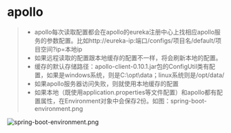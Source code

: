 # apollo

> * apollo每次读取配置都会在apollo的eureka注册中心上找相应apollo服务的参数配置。比如http://eureka-ip:端口/configs/项目名/default/项目空间?ip=本地ip  
> * 如果远程读取的配置跟本地缓存的配置不一样，将会刷新本地的配置。  
> * 缓存的默认存储路径：apollo-client-0.10.1.jar包的ConfigUtil类有配置，如果是windows系统，则是C:\opt\data；linux系统则是/opt/data/  
> * 如果apollo服务器访问失败，则就使用本地缓存的配置  
> * 如果本地（既使用application.properties等文件配置）和apollo都有配置属性，在Environment对象中会保存2份。如图：spring-boot-environment.png

![spring-boot-environment.png]()
